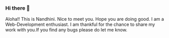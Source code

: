 ### Hi there 👋
Aloha!! This is Nandhini. Nice to meet you. Hope you are doing good. I am a Web-Development enthusiast. I am thankful for the chance to share my work with you.If you find any bugs please do let me know.
<!--
**Nandhini-Webd/Nandhini-Webd** is a ✨ _special_ ✨ repository because its `README.md` (this file) appears on your GitHub profile.

Here are some ideas to get you started:

- 🔭 I’m currently working on ...
- 🌱 I’m currently learning ...
- 👯 I’m looking to collaborate on ...
- 🤔 I’m looking for help with ...
- 💬 Ask me about ...
- 📫 How to reach me: ...
- 😄 Pronouns: ...
- ⚡ Fun fact: ...
-->
